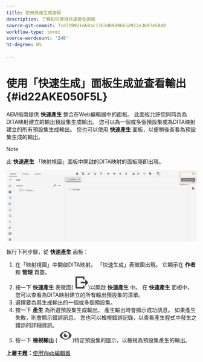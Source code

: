 ```yaml
---
title: 使用快速生成面板
description: 了解如何使用快速產生面板
source-git-commit: 7cd719921e68ac1763d09d9665d912e3697e5849
workflow-type: tm+mt
source-wordcount: '248'
ht-degree: 0%

---
```



# 使用「快速生成」面板生成並查看輸出 {#id22AKE050F5L}

AEM指南提供 **快速產生** 整合在Web編輯器中的面板。 此面板允許您同時為為DITA映射建立的輸出預設集生成輸出。 您可以為一個或多個預設集或為DITA映射建立的所有預設集生成輸出。 您也可以使用 **快速產生** 面板，以便稍後查看為預設集生成的輸出。

>[!NOTE]
>
> 此 **快速產生** 「映射視圖」面板中開啟的DITA映射的面板隨即出現。

![](images/quick-generate-map-view.png)

執行下列步驟，從 **快速產生** 面板：

1. 在「映射視圖」中開啟DITA映射。 「快速生成」表徵圖出現。 它顯示在 **作者** 和 **管理** 頁簽。
1. 按一下 **快速產生** 表徵圖\( ![](images/quick-generate-icon.svg)\)以開啟 **快速產生** 中。 在 **快速產生** 面板中，您可以查看為DITA映射建立的所有輸出預設集的清單。
1. 選擇要為其生成輸出的一個或多個預設集。
1. 按一下 **產生** 為所選預設集生成輸出。 產生輸出時會顯示成功訊息。 如果產生失敗，則會顯示錯誤訊息。 您也可以檢視錯誤記錄，以查看產生程式中發生之錯誤的詳細資訊。
1. 按一下 **檢視輸出** \( ![](images/view-output-icon.svg)\)特定預設集的圖示，以檢視為預設集產生的輸出。

**上層主題：**[&#x200B;使用Web編輯器](web-editor.md)

